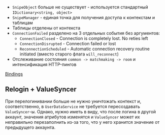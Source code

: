 - `SnipeObject` больше не существует - используется стандартный `IDictionary<string, object>`
- `SnipeManager` - единая точка для получения доступа к контекстам и таблицам
- Таблицы отделены от контекста
- `ConnectionFailed` разделено на 3 отдельных события без аргументов: 
	- `ConnectionClosed` - Connection is completely lost. No reties left
	- `ConnectionDisrupted` - Connection failed or lost
	- `ReconnectionScheduled` - Automatic connection recovery routine initiated (вместо старого флага `will_reconnect`)
- Отслеживание состояния `common -> matchmaking -> room` и интенсификация HTTP-пингов

[Bindings](Bindings.md)


## Relogin + ValueSyncer
При перелогинивании больше не нужно уничтожать контекст и, соответственно, в `UserDataService` не требуется пересоздавать `ValueSyncer`-ы. Однако, нужно иметь в виду, что после логина в другой аккаунт, значения атрибутов изменятся и `ValueSyncer` может их неправильно перезаполнить из-за того, что у него хранится значение от предыдущего аккаунта.
